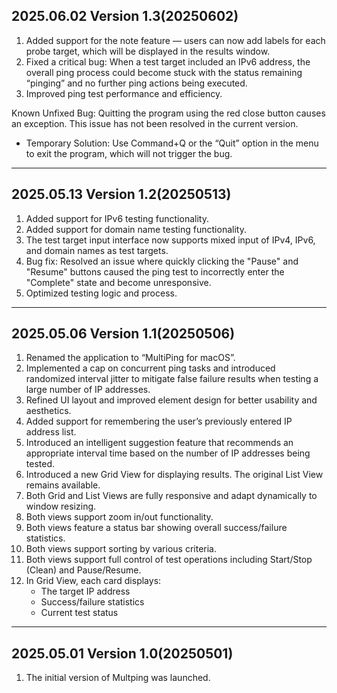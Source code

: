 
## 2025.06.02 Version 1.3(20250602)
1. Added support for the note feature — users can now add labels for each probe target, which will be displayed in the results window.
2. Fixed a critical bug: When a test target included an IPv6 address, the overall ping process could become stuck with the status remaining “pinging” and no further ping actions being executed.
3. Improved ping test performance and efficiency.

Known Unfixed Bug: Quitting the program using the red close button causes an exception. This issue has not been resolved in the current version.
- Temporary Solution: Use Command+Q or the “Quit” option in the menu to exit the program, which will not  trigger the bug.



-----

## 2025.05.13 Version 1.2(20250513)
1. Added support for IPv6 testing functionality.
2. Added support for domain name testing functionality.
3. The test target input interface now supports mixed input of IPv4, IPv6, and domain names as test targets.
4. Bug fix: Resolved an issue where quickly clicking the "Pause" and "Resume" buttons caused the ping test to incorrectly enter the "Complete" state and become unresponsive.
5. Optimized testing logic and process.


-----

## 2025.05.06 Version 1.1(20250506)
1. Renamed the application to “MultiPing for macOS”.
2. Implemented a cap on concurrent ping tasks and introduced randomized interval jitter to mitigate false failure results when testing a large number of IP addresses.
3. Refined UI layout and improved element design for better usability and aesthetics.
4. Added support for remembering the user’s previously entered IP address list.
5. Introduced an intelligent suggestion feature that recommends an appropriate interval time based on the number of IP addresses being tested.
6. Introduced a new Grid View for displaying results. The original List View remains available.
7. Both Grid and List Views are fully responsive and adapt dynamically to window resizing.
8. Both views support zoom in/out functionality.
9. Both views feature a status bar showing overall success/failure statistics.
10. Both views support sorting by various criteria.
11. Both views support full control of test operations including Start/Stop (Clean) and Pause/Resume.
12. In Grid View, each card displays:
	- The target IP address
	- Success/failure statistics
	- Current test status


-----


## 2025.05.01 Version 1.0(20250501)
1. The initial version of Multping was launched.

